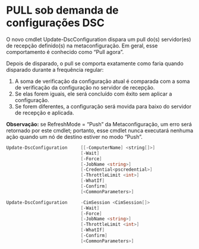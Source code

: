 # PULL sob demanda de configurações DSC

O novo cmdlet Update-DscConfiguration dispara um pull do(s) servidor(es) de recepção definido(s) na metaconfiguração. Em geral, esse comportamento é conhecido como “Pull agora”. 


Depois de disparado, o pull se comporta exatamente como faria quando disparado durante a frequência regular:

1. A soma de verificação da configuração atual é comparada com a soma de verificação da configuração no servidor de recepção. 
2. Se elas forem iguais, ele será concluído com êxito sem aplicar a configuração. 
3. Se forem diferentes, a configuração será movida para baixo do servidor de recepção e aplicada.

**Observação:** se RefreshMode = “Push” da Metaconfiguração, um erro será retornado por este cmdlet; portanto, esse cmdlet nunca executará nenhuma ação quando um nó de destino estiver no modo “Push”.

```PowerShell
Update-DscConfiguration     [[-ComputerName] <string[]>] 
                            [-Wait]
                            [-Force] 
                            [-JobName <string>] 
                            [-Credential<pscredential>] 
                            [-ThrottleLimit <int>] 
                            [-WhatIf] 
                            [-Confirm] 
                            [<CommonParameters>]

Update-DscConfiguration     -CimSession <CimSession[]> 
                            [-Wait] 
                            [-Force] 
                            [-JobName <string>] 
                            [-ThrottleLimit <int>]
                            [-WhatIf] 
                            [-Confirm] 
                            [<CommonParameters>]
```

<!--HONumber=Jun16_HO4-->


